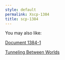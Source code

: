 ```yaml
---
style: default
permalink: Xscp-1384
title: scp-1384
---
```

You may also like:

[Document 1384-1](http://scp-wiki.net/document-1384-1)

[Tunneling Between Worlds](http://scp-wiki.net/gdp2-tunneling-between-worlds)
